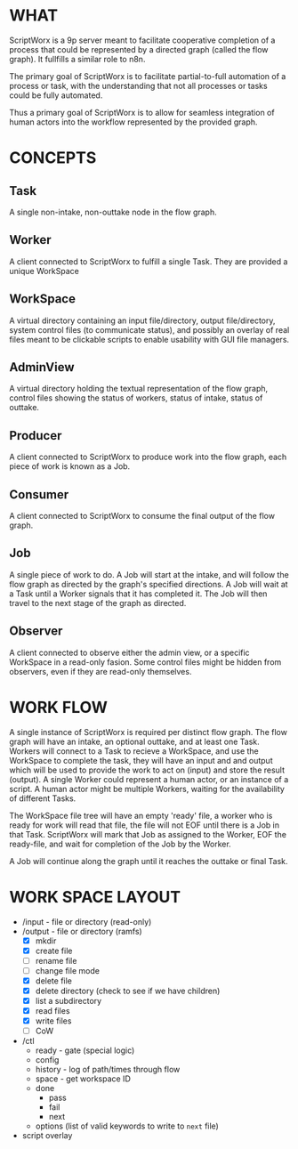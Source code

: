 # WHAT

ScriptWorx is a 9p server meant to facilitate cooperative completion of a process that could be represented by a directed graph (called the flow graph).  It fullfills a similar role to n8n.

The primary goal of ScriptWorx is to facilitate partial-to-full automation of a process or task, with the understanding that not all processes or tasks could be fully automated.

Thus a primary goal of ScriptWorx is to allow for seamless integration of human actors into the workflow represented by the provided graph.

# CONCEPTS

## Task

A single non-intake, non-outtake node in the flow graph.

## Worker

A client connected to ScriptWorx to fulfill a single Task.  They are provided a unique WorkSpace

## WorkSpace

A virtual directory containing an input file/directory, output file/directory, system control files (to communicate status), and possibly an overlay of real files meant to be clickable scripts to enable usability with GUI file managers.

## AdminView

A virtual directory holding the textual representation of the flow graph, control files showing the status of workers, status of intake, status of outtake.

## Producer

A client connected to ScriptWorx to produce work into the flow graph, each piece of work is known as a Job.

## Consumer

A client connected to ScriptWorx to consume the final output of the flow graph.

## Job

A single piece of work to do.  A Job will start at the intake, and will follow the flow graph as directed by the graph's specified directions.  A Job will wait at a Task until a Worker signals that it has completed it.  The Job will then travel to the next stage of the graph as directed.

## Observer

A client connected to observe either the admin view, or a specific WorkSpace in a read-only fasion.  Some control files might be hidden from observers, even if they are read-only themselves.

# WORK FLOW

A single instance of ScriptWorx is required per distinct flow graph.  The flow graph will have an intake, an optional outtake, and at least one Task.  Workers will connect to a Task to recieve a WorkSpace, and use the WorkSpace to complete the task, they will have an input and and output which will be used to provide the work to act on (input) and store the result (output).  A single Worker could represent a human actor, or an instance of a script.  A human actor might be multiple Workers, waiting for the availability of different Tasks.

The WorkSpace file tree will have an empty 'ready' file, a worker who is ready for work will read that file, the file will not EOF until there is a Job in that Task.  ScriptWorx will mark that Job as assigned to the Worker, EOF the ready-file, and wait for completion of the Job by the Worker.

A Job will continue along the graph until it reaches the outtake or final Task.

# WORK SPACE LAYOUT

* /input - file or directory (read-only)
* /output - file or directory (ramfs)
	* [x] mkdir
	* [x] create file
	* [ ] rename file
	* [ ] change file mode
	* [x] delete file
	* [x] delete directory (check to see if we have children)
	* [x] list a subdirectory
	* [x] read files
	* [x] write files
	* [ ] CoW
* /ctl
	* ready - gate (special logic)
	* config
	* history - log of path/times through flow
	* space - get workspace ID
	* done
		* pass
		* fail
		* next
	* options (list of valid keywords to write to `next` file)
* script overlay

